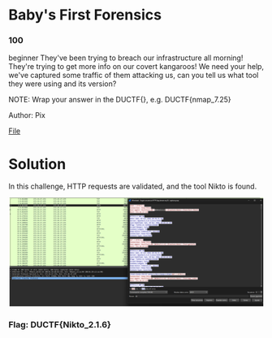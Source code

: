 # Baby's First Forensics
### 100
beginner
They've been trying to breach our infrastructure all morning! They're trying to get more info on our covert kangaroos! We need your help, we've captured some traffic of them attacking us, can you tell us what tool they were using and its version?

NOTE: Wrap your answer in the DUCTF{}, e.g. DUCTF{nmap_7.25}

Author: Pix

[File]()

# Solution

In this challenge, HTTP requests are validated, and the tool Nikto is found.

<p align="center">
  <img src="../Forensic/assets/wB3sxXs7pD.png" width="500" alt="Flag">
</p>

### Flag: DUCTF{Nikto_2.1.6}
